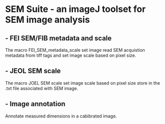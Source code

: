 # SEM Suite - an imageJ toolset for SEM image analysis

## - FEI SEM/FIB metadata and scale
  The macro FEI_SEM_metadata_scale set image read SEM acquistion metadata from tiff tags and set image scale based on pixel size.

## - JEOL SEM scale
  The macro JOEL SEM scale set image scale based on pixel size store in the .txt file associated with SEM image.

## - Image annotation
  Annotate measured dimensions in a cabibrated image. 

